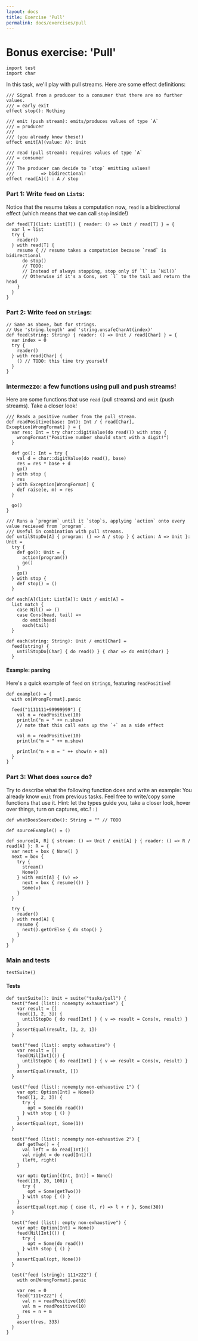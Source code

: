 ```yaml
---
layout: docs
title: Exercise 'Pull'
permalink: docs/exercises/pull
---
```


# Bonus exercise: 'Pull'

```effekt
import test
import char
```

In this task, we'll play with pull streams.
Here are some effect definitions:

```effekt
/// Signal from a producer to a consumer that there are no further values.
/// = early exit
effect stop(): Nothing

/// emit (push stream): emits/produces values of type `A`
/// = producer
///
/// (you already know these!)
effect emit[A](value: A): Unit

/// read (pull stream): requires values of type `A`
/// = consumer
///
/// The producer can decide to `stop` emitting values!
///          => bidirectional!
effect read[A]() : A / stop
```

### Part 1: Write `feed` on `List`s:

Notice that the resume takes a computation now, `read` is a bidirectional effect
(which means that we can call `stop` inside!)

```effekt
def feed[T](list: List[T]) { reader: () => Unit / read[T] } = {
  var l = list
  try {
    reader()
  } with read[T] {
    resume { // resume takes a computation because `read` is bidirectional
      do stop()
      // TODO:
      // Instead of always stopping, stop only if `l` is `Nil()`
      // Otherwise if it's a Cons, set `l` to the tail and return the head
    }
  }
}
```

### Part 2: Write `feed` on `String`s:

```effekt
// Same as above, but for strings.
// Use 'string.length' and 'string.unsafeCharAt(index)'
def feed(string: String) { reader: () => Unit / read[Char] } = {
  var index = 0
  try {
    reader()
  } with read[Char] {
    () // TODO: this time try yourself
  }
}
```

### Intermezzo: a few functions using pull and push streams!

Here are some functions that use `read` (pull streams) and `emit` (push streams).
Take a closer look!
```effekt
/// Reads a positive number from the pull stream.
def readPositive(base: Int): Int / { read[Char], Exception[WrongFormat] } = {
  var res: Int = try char::digitValue(do read()) with stop {
    wrongFormat("Positive number should start with a digit!")
  }

  def go(): Int = try {
    val d = char::digitValue(do read(), base)
    res = res * base + d
    go()
  } with stop {
    res
  } with Exception[WrongFormat] {
    def raise(e, m) = res
  }

  go()
}

/// Runs a `program` until it `stop`s, applying `action` onto every value recieved from `program`.
/// Useful in combination with pull streams.
def untilStopDo[A] { program: () => A / stop } { action: A => Unit }: Unit =
  try {
    def go(): Unit = {
      action(program())
      go()
    }
    go()
  } with stop {
    def stop() = ()
  }

def each[A](list: List[A]): Unit / emit[A] =
  list match {
    case Nil() => ()
    case Cons(head, tail) =>
      do emit(head)
      each(tail)
  }

def each(string: String): Unit / emit[Char] =
  feed(string) {
    untilStopDo[Char] { do read() } { char => do emit(char) }
  }
```

#### Example: parsing

Here's a quick example of `feed` on `String`s, featuring `readPositive`!
```effekt
def example() = {
  with on[WrongFormat].panic

  feed("1111111+99999999") {
    val n = readPositive(10)
    println("n = " ++ n.show)
    // note that this call eats up the `+` as a side effect

    val m = readPositive(10)
    println("m = " ++ m.show)

    println("n + m = " ++ show(n + m))
  }
}
```

### Part 3: What does `source` do?

Try to describe what the following function does and write an example:
You already know `emit` from previous tasks. Feel free to write/copy some functions that use it.
Hint: let the types guide you, take a closer look, hover over things, turn on captures, etc.! `:)`

```effekt
def whatDoesSourceDo(): String = "" // TODO

def sourceExample() = ()

def source[A, R] { stream: () => Unit / emit[A] } { reader: () => R / read[A] }: R = {
  var next = box { None() }
  next = box {
    try {
      stream()
      None()
    } with emit[A] { (v) =>
      next = box { resume(()) }
      Some(v)
    }
  }

  try {
    reader()
  } with read[A] {
    resume {
      next().getOrElse { do stop() }
    }
  }
}
```

### Main and tests

```effekt:repl
testSuite()
```

#### Tests

```effekt
def testSuite(): Unit = suite("tasks/pull") {
  test("feed (list): nonempty exhaustive") {
    var result = []
    feed([1, 2, 3]) {
      untilStopDo { do read[Int] } { v => result = Cons(v, result) }
    }
    assertEqual(result, [3, 2, 1])
  }

  test("feed (list): empty exhaustive") {
    var result = []
    feed(Nil[Int]()) {
      untilStopDo { do read[Int] } { v => result = Cons(v, result) }
    }
    assertEqual(result, [])
  }

  test("feed (list): nonempty non-exhaustive 1") {
    var opt: Option[Int] = None()
    feed([1, 2, 3]) {
      try {
        opt = Some(do read())
      } with stop { () }
    }
    assertEqual(opt, Some(1))
  }

  test("feed (list): nonempty non-exhaustive 2") {
    def getTwo() = {
      val left = do read[Int]()
      val right = do read[Int]()
      (left, right)
    }

    var opt: Option[(Int, Int)] = None()
    feed([10, 20, 100]) {
      try {
        opt = Some(getTwo())
      } with stop { () }
    }
    assertEqual(opt.map { case (l, r) => l + r }, Some(30))
  }

  test("feed (list): empty non-exhaustive") {
    var opt: Option[Int] = None()
    feed(Nil[Int]()) {
      try {
        opt = Some(do read())
      } with stop { () }
    }
    assertEqual(opt, None())
  }

  test("feed (string): 111+222") {
    with on[WrongFormat].panic

    var res = 0
    feed("111+222") {
      val n = readPositive(10)
      val m = readPositive(10)
      res = n + m
    }
    assert(res, 333)
  }
}
```
